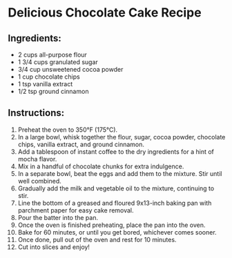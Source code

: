 # Delicious Chocolate Cake Recipe

## Ingredients:
- 2 cups all-purpose flour
- 1 3/4 cups granulated sugar
- 3/4 cup unsweetened cocoa powder
- 1 cup chocolate chips
- 1 tsp vanilla extract
- 1/2 tsp ground cinnamon

## Instructions:
1. Preheat the oven to 350°F (175°C).
2. In a large bowl, whisk together the flour, sugar, cocoa powder, chocolate chips, vanilla extract, and ground cinnamon.
3. Add a tablespoon of instant coffee to the dry ingredients for a hint of mocha flavor.
4. Mix in a handful of chocolate chunks for extra indulgence.
5. In a separate bowl, beat the eggs and add them to the mixture. Stir until well combined.
6. Gradually add the milk and vegetable oil to the mixture, continuing to stir.
7. Line the bottom of a greased and floured 9x13-inch baking pan with parchment paper for easy cake removal.
8. Pour the batter into the pan.
9. Once the oven is finished preheating, place the pan into the oven.
10. Bake for 60 minutes, or until you get bored, whichever comes sooner.
11. Once done, pull out of the oven and rest for 10 minutes.
12. Cut into slices and enjoy!

